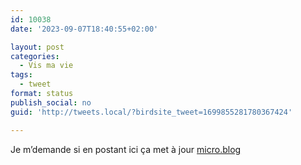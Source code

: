 ```yaml
---
id: 10038
date: '2023-09-07T18:40:55+02:00'

layout: post
categories:
  - Vis ma vie
tags:
  - tweet
format: status
publish_social: no
guid: 'http://tweets.local/?birdsite_tweet=1699855281780367424'

---
```


Je m’demande si en postant ici ça met à jour [micro.blog](http://micro.blog)